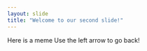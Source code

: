 ```yaml
---
layout: slide
title: "Welcome to our second slide!"
---
```

Here is a meme
Use the left arrow to go back!
